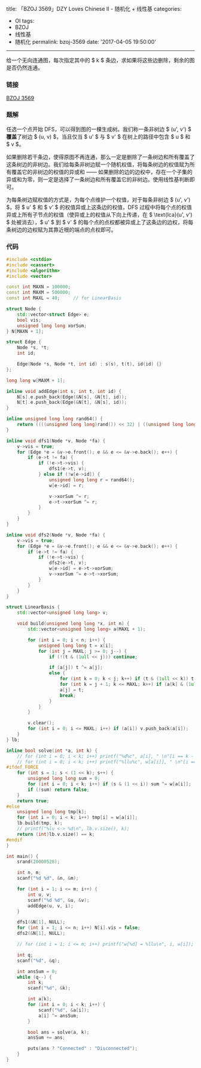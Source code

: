 title: 「BZOJ 3569」DZY Loves Chinese II - 随机化 + 线性基
categories:
  - OI
tags:
  - BZOJ
  - 线性基
  - 随机化
permalink: bzoj-3569
date: '2017-04-05 19:50:00'
---

给一个无向连通图，每次指定其中的 $ k $ 条边，求如果将这些边删除，剩余的图是否仍然连通。

<!-- more -->

### 链接

[BZOJ 3569](http://www.lydsy.com/JudgeOnline/problem.php?id=3569)

### 题解

任选一个点开始 DFS，可以得到图的一棵生成树。我们称一条非树边 $ (u', v') $ **覆盖**了树边 $ (u, v) $，当且仅当 $ u' $ 与 $ v' $ 在树上的路径中包含 $ u $ 和 $ v $。

如果删除若干条边，使得原图不再连通，那么一定是删除了一条树边和所有覆盖了这条树边的非树边。我们给每条非树边赋一个随机权值，将每条树边的权值赋为所有覆盖它的非树边的权值的异或和 —— 如果删除的边的边权中，存在一个子集的异或和为零，则一定是选择了一条树边和所有覆盖它的非树边。使用线性基判断即可。

为每条树边赋权值的方式是，为每个点维护一个权值，对于每条非树边 $ (u', v') $，将 $ u' $ 和 $ v' $ 的权值异或上这条边的权值，DFS 过程中将每个点的权值异或上所有子节点的权值（使异或上的权值从下向上传递，在 $ \text{lca}(u', v') $ 处被消去），$ u' $ 到 $ v' $ 的每个点的点权都被异或上了这条边的边权，将每条树边的边权赋为其靠近根的端点的点权即可。

### 代码

```cpp
#include <cstdio>
#include <cassert>
#include <algorithm>
#include <vector>

const int MAXN = 100000;
const int MAXM = 500000;
const int MAXL = 40;     // for LinearBasis

struct Node {
    std::vector<struct Edge> e;
    bool vis;
    unsigned long long xorSum;
} N[MAXN + 1];

struct Edge {
    Node *s, *t;
    int id;

    Edge(Node *s, Node *t, int id) : s(s), t(t), id(id) {}
};

long long w[MAXM + 1];

inline void addEdge(int s, int t, int id) {
    N[s].e.push_back(Edge(&N[s], &N[t], id));
    N[t].e.push_back(Edge(&N[t], &N[s], id));
}

inline unsigned long long rand64() {
    return ((((unsigned long long)rand()) << 32) | ((unsigned long long)rand())) & ((1llu << 40) - 1);
}

inline void dfs1(Node *v, Node *fa) {
    v->vis = true;
    for (Edge *e = &v->e.front(); e && e <= &v->e.back(); e++) {
        if (e->t != fa) {
            if (!e->t->vis) {
                dfs1(e->t, v);
            } else if (!w[e->id]) {
                unsigned long long r = rand64();
                w[e->id] = r;

                v->xorSum ^= r;
                e->t->xorSum ^= r;
            }
        }
    }
}

inline void dfs2(Node *v, Node *fa) {
    v->vis = true;
    for (Edge *e = &v->e.front(); e && e <= &v->e.back(); e++) {
        if (e->t != fa) {
            if (!e->t->vis) {
                dfs2(e->t, v);
                w[e->id] = e->t->xorSum;
                v->xorSum ^= e->t->xorSum;
            }
        }
    }
}

struct LinearBasis {
    std::vector<unsigned long long> v;

    void build(unsigned long long *x, int n) {
        std::vector<unsigned long long> a(MAXL + 1);

        for (int i = 0; i < n; i++) {
            unsigned long long t = x[i];
            for (int j = MAXL; j >= 0; j--) {
                if (!(t & (1ull << j))) continue;

                if (a[j]) t ^= a[j];
                else {
                    for (int k = 0; k < j; k++) if (t & (1ull << k)) t ^= a[k];
                    for (int k = j + 1; k <= MAXL; k++) if (a[k] & (1ull << j)) a[k] ^= t;
                    a[j] = t;
                    break;
                }
            }
        }

        v.clear();
        for (int i = 0; i <= MAXL; i++) if (a[i]) v.push_back(a[i]);
    }
} lb;

inline bool solve(int *a, int k) {
    // for (int i = 0; i < k; i++) printf("%d%c", a[i], " \n"[i == k - 1]);
    // for (int i = 0; i < k; i++) printf("%llu%c", w[a[i]], " \n"[i == k - 1]);
#ifdef FORCE
    for (int s = 1; s < (1 << k); s++) {
        unsigned long long sum = 0;
        for (int i = 0; i < k; i++) if (s & (1 << i)) sum ^= w[a[i]];
        if (!sum) return false;
    }
    return true;
#else
    unsigned long long tmp[k];
    for (int i = 0; i < k; i++) tmp[i] = w[a[i]];
    lb.build(tmp, k);
    // printf("%lu <-> %d\n", lb.v.size(), k);
    return (int)lb.v.size() == k;
#endif
}

int main() {
    srand(20000528);

    int n, m;
    scanf("%d %d", &n, &m);

    for (int i = 1; i <= m; i++) {
        int u, v;
        scanf("%d %d", &u, &v);
        addEdge(u, v, i);
    }

    dfs1(&N[1], NULL);
    for (int i = 1; i <= n; i++) N[i].vis = false;
    dfs2(&N[1], NULL);

    // for (int i = 1; i <= m; i++) printf("w[%d] = %llu\n", i, w[i]);

    int q;
    scanf("%d", &q);

    int ansSum = 0;
    while (q--) {
        int k;
        scanf("%d", &k);

        int a[k];
        for (int i = 0; i < k; i++) {
            scanf("%d", &a[i]);
            a[i] ^= ansSum;
        }

        bool ans = solve(a, k);
        ansSum += ans;

        puts(ans ? "Connected" : "Disconnected");
    }
}
```